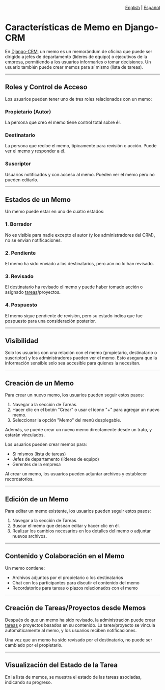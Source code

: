 <p align="right">
<a href="https://github.com/DjangoCRM/django-crm/blob/main/docs/django-crm_memo_features.md">English</a> |
<a href="https://github.com/DjangoCRM/django-crm/blob/main/docs/django-crm_memo_features-spanish.md">Español</a>
</p>

# Características de Memo en Django-CRM

En [Django-CRM](https://github.com/DjangoCRM/django-crm), un memo es un memorándum de oficina que puede ser dirigido a jefes de departamento (líderes de equipo) o ejecutivos de la empresa, permitiendo a los usuarios informarles o tomar decisiones. Un usuario también puede crear memos para sí mismo (lista de tareas).

---

## Roles y Control de Acceso

Los usuarios pueden tener uno de tres roles relacionados con un memo:

### Propietario (Autor)

La persona que creó el memo tiene control total sobre él.

### Destinatario

La persona que recibe el memo, típicamente para revisión o acción. Puede ver el memo y responder a él.

### Suscriptor

Usuarios notificados y con acceso al memo. Pueden ver el memo pero no pueden editarlo.

---

## Estados de un Memo

Un memo puede estar en uno de cuatro estados:

### 1. Borrador

No es visible para nadie excepto el autor (y los administradores del CRM), no se envían notificaciones.

### 2. Pendiente

El memo ha sido enviado a los destinatarios, pero aún no lo han revisado.

### 3. Revisado

El destinatario ha revisado el memo y puede haber tomado acción o asignado [tareas](https://github.com/DjangoCRM/django-crm/blob/main/docs/django-crm_task_features.md)/proyectos.

### 4. Pospuesto

El memo sigue pendiente de revisión, pero su estado indica que fue pospuesto para una consideración posterior.

---

## Visibilidad

Solo los usuarios con una relación con el memo (propietario, destinatario o suscriptor) y los administradores pueden ver el memo. Esto asegura que la información sensible solo sea accesible para quienes la necesitan.

---

## Creación de un Memo

Para crear un nuevo memo, los usuarios pueden seguir estos pasos:

1. Navegar a la sección de Tareas.
2. Hacer clic en el botón "Crear" o usar el ícono "+" para agregar un nuevo memo.
3. Seleccionar la opción "Memo" del menú desplegable.

Además, se puede crear un nuevo memo directamente desde un trato, y estarán vinculados.

Los usuarios pueden crear memos para:

* Sí mismos (lista de tareas)
* Jefes de departamento (líderes de equipo)
* Gerentes de la empresa

Al crear un memo, los usuarios pueden adjuntar archivos y establecer recordatorios.

---

## Edición de un Memo

Para editar un memo existente, los usuarios pueden seguir estos pasos:

1. Navegar a la sección de Tareas.
2. Buscar el memo que desean editar y hacer clic en él.
3. Realizar los cambios necesarios en los detalles del memo o adjuntar nuevos archivos.

---

## Contenido y Colaboración en el Memo

Un memo contiene:

* Archivos adjuntos por el propietario o los destinatarios
* Chat con los participantes para discutir el contenido del memo
* Recordatorios para tareas o plazos relacionados con el memo

---

## Creación de Tareas/Proyectos desde Memos

Después de que un memo ha sido revisado, la administración puede crear [tareas](https://github.com/DjangoCRM/django-crm/blob/main/docs/django-crm_task_features-spanish.md) o proyectos basados en su contenido. La tarea/proyecto se vincula automáticamente al memo, y los usuarios reciben notificaciones.

Una vez que un memo ha sido revisado por el destinatario, no puede ser cambiado por el propietario.

---

## Visualización del Estado de la Tarea

En la lista de memos, se muestra el estado de las tareas asociadas, indicando su progreso.
